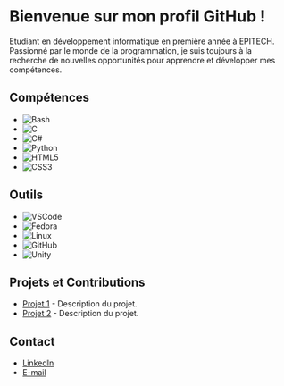 # Bienvenue sur mon profil GitHub !

Etudiant en développement informatique en première année à EPITECH. Passionné par le monde de la programmation, je suis toujours à la recherche de nouvelles opportunités pour apprendre et développer mes compétences.

## Compétences

- <img src="https://img.shields.io/badge/Bash-4EAA25?style=for-the-badge&logo=gnu-bash&logoColor=white" alt="Bash">
- <img src="https://img.shields.io/badge/C-00599C?style=for-the-badge&logo=c&logoColor=white" alt="C">
- <img src="https://img.shields.io/badge/C%23-239120?style=for-the-badge&logo=c-sharp&logoColor=white" alt="C#">
- <img src="https://img.shields.io/badge/Python-3776AB?style=for-the-badge&logo=python&logoColor=white" alt="Python">
- <img src="https://img.shields.io/badge/HTML5-E34F26?style=for-the-badge&logo=html5&logoColor=white" alt="HTML5">
- <img src="https://img.shields.io/badge/CSS3-1572B6?style=for-the-badge&logo=css3&logoColor=white" alt="CSS3">

## Outils

- <img src="https://img.shields.io/badge/VS_Code-007ACC?style=for-the-badge&logo=visual-studio-code&logoColor=white" alt="VSCode">
- <img src="https://img.shields.io/badge/Fedora-294172?style=for-the-badge&logo=fedora&logoColor=white" alt="Fedora">
- <img src="https://img.shields.io/badge/Linux-FCC624?style=for-the-badge&logo=linux&logoColor=black" alt="Linux">
- <img src="https://img.shields.io/badge/GitHub-181717?style=for-the-badge&logo=github&logoColor=white" alt="GitHub">
- <img src="https://img.shields.io/badge/Unity-000000?style=for-the-badge&logo=unity&logoColor=white" alt="Unity">

## Projets et Contributions

- [Projet 1](lien_vers_le_projet) - Description du projet.
- [Projet 2](lien_vers_le_projet) - Description du projet.

## Contact

- [LinkedIn](https://www.linkedin.com/in/cl%C3%A9ment-boudon-98212a298/)
- [E-mail](mailto:clement.boudon@epitech.eu)
